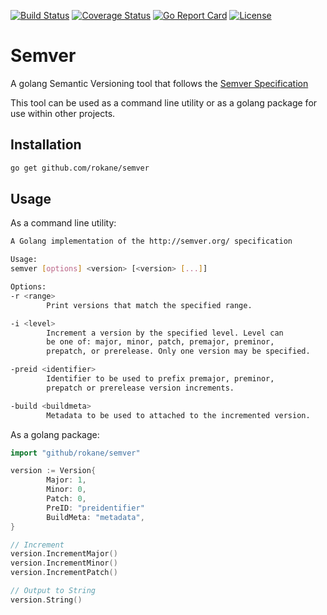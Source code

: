 [![Build Status](https://travis-ci.com/rokane/semver.svg?token=quzM1nwjxcjsYV2iMeew&branch=master)](https://travis-ci.com/rokane/semver)
[![Coverage Status](https://coveralls.io/repos/github/rokane/semver/badge.svg?branch=setup-ci)](https://coveralls.io/github/rokane/semver?branch=setup-ci)
[![Go Report Card](https://goreportcard.com/badge/github.com/rokane/semver)](https://goreportcard.com/report/github.com/rokane/semver)
[![License](https://img.shields.io/badge/License-Apache%202.0-blue.svg)](https://github.com/gojp/goreportcard/blob/master/LICENSE)

# Semver

A golang Semantic Versioning tool that follows the [Semver Specification](https://semver.org/)

This tool can be used as a command line utility or as a golang package for use within other projects.

## Installation

```bash
go get github.com/rokane/semver
```

## Usage

As a command line utility:

```bash
A Golang implementation of the http://semver.org/ specification

Usage: 
semver [options] <version> [<version> [...]]

Options:
-r <range>
        Print versions that match the specified range.

-i <level>
        Increment a version by the specified level. Level can
        be one of: major, minor, patch, premajor, preminor,
        prepatch, or prerelease. Only one version may be specified.

-preid <identifier>
        Identifier to be used to prefix premajor, preminor,
        prepatch or prerelease version increments.

-build <buildmeta>
        Metadata to be used to attached to the incremented version.
```

As a golang package:
```go
import "github/rokane/semver"

version := Version{
        Major: 1,
        Minor: 0,
        Patch: 0,
        PreID: "preidentifier"
        BuildMeta: "metadata",
}

// Increment 
version.IncrementMajor()
version.IncrementMinor()
version.IncrementPatch()

// Output to String
version.String()
```